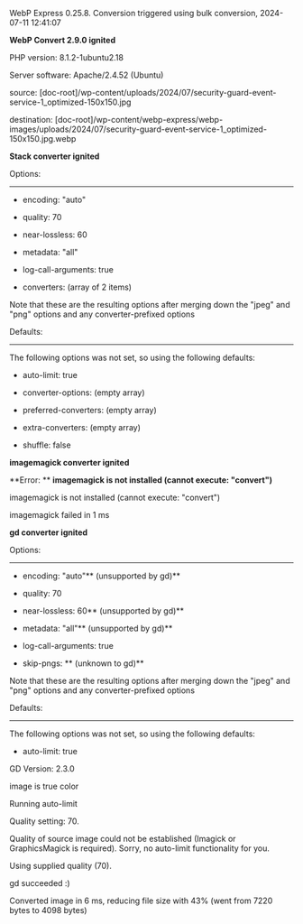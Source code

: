 WebP Express 0.25.8. Conversion triggered using bulk conversion, 2024-07-11 12:41:07

**WebP Convert 2.9.0 ignited** 
PHP version: 8.1.2-1ubuntu2.18
Server software: Apache/2.4.52 (Ubuntu)

source: [doc-root]/wp-content/uploads/2024/07/security-guard-event-service-1_optimized-150x150.jpg
destination: [doc-root]/wp-content/webp-express/webp-images/uploads/2024/07/security-guard-event-service-1_optimized-150x150.jpg.webp

**Stack converter ignited** 

Options:
------------
- encoding: "auto"
- quality: 70
- near-lossless: 60
- metadata: "all"
- log-call-arguments: true
- converters: (array of 2 items)

Note that these are the resulting options after merging down the "jpeg" and "png" options and any converter-prefixed options

Defaults:
------------
The following options was not set, so using the following defaults:
- auto-limit: true
- converter-options: (empty array)
- preferred-converters: (empty array)
- extra-converters: (empty array)
- shuffle: false


**imagemagick converter ignited** 

**Error: ** **imagemagick is not installed (cannot execute: "convert")** 
imagemagick is not installed (cannot execute: "convert")
imagemagick failed in 1 ms

**gd converter ignited** 

Options:
------------
- encoding: "auto"** (unsupported by gd)** 
- quality: 70
- near-lossless: 60** (unsupported by gd)** 
- metadata: "all"** (unsupported by gd)** 
- log-call-arguments: true
- skip-pngs: **  (unknown to gd)** 

Note that these are the resulting options after merging down the "jpeg" and "png" options and any converter-prefixed options

Defaults:
------------
The following options was not set, so using the following defaults:
- auto-limit: true

GD Version: 2.3.0
image is true color
Running auto-limit
Quality setting: 70. 
Quality of source image could not be established (Imagick or GraphicsMagick is required). Sorry, no auto-limit functionality for you. 
Using supplied quality (70).
gd succeeded :)

Converted image in 6 ms, reducing file size with 43% (went from 7220 bytes to 4098 bytes)
